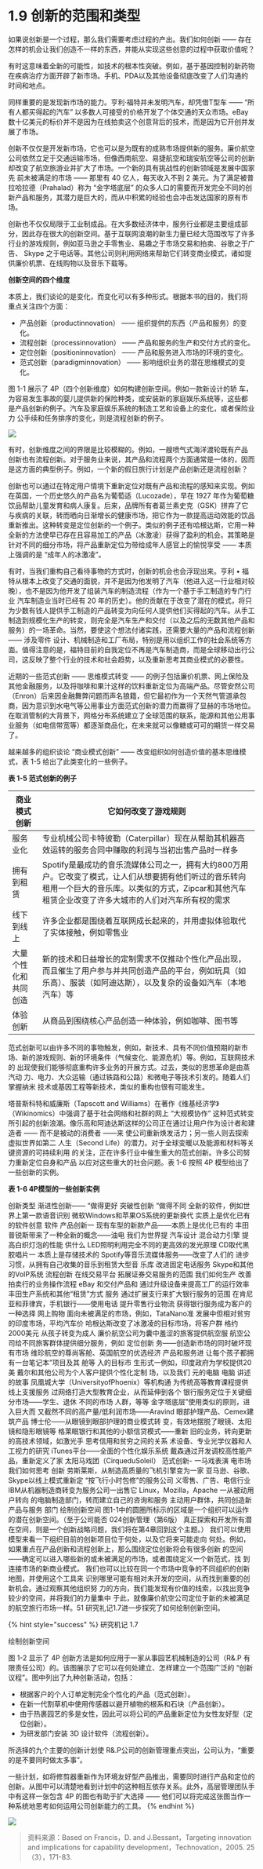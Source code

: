 # 1.9 创新的范围和类型

&#x20;       如果说创新是一个过程，那么我们需要考虑过程的产出。我们如何创新 —— 存在怎样的机会让我们创造不一样的东西，并能从实现这些创意的过程中获取价值呢？

&#x20;       有时这意味着全新的可能性，如技术的根本性突破。例如，基于基因控制的新药物在疾病治疗方面开辟了新市场。手机、PDA以及其他设备彻底改变了人们沟通的时间和地点。&#x20;

&#x20;       同样重要的是发现新市场的能力。亨利·福特并未发明汽车，却凭借T型车 —— “所有人都买得起的汽车” 以多数人可接受的价格开发了个体交通的天众市场。eBay 数十亿美元的标价并不是因为在线拍卖这个创意背后的技术，而是因为它开创并发展了市场。&#x20;

&#x20;       创新不仅仅是开发新市场，它也可以是为既有的成熟市场提供新的服务。廉价航空公司依然立足于交通运输市场，但像西南航空、易捷航空和瑞安航空等公司的创新却改变了航空旅游业并扩大了市场。一个新的具有挑战性的创新领域是发展中国家先 前未被满足的市场 —— 那里有 40 亿人，每天收入不到 2 美元。为了满足被普拉哈拉德（Prahalad）称为 “金字塔底层” 的众多人口的需要而开发完全不同的创新产品和服务，其潜力是巨大的，而从中积累的经验也会冲击发达国家的原有市场。

&#x20;       创新也不仅仅局限于工业制成品。在大多数经济体中，服务行业都是主要组成部分，因此存在很大的创新空间。基于互联网浪潮的新生力量已经大范围改写了许多行业的游戏规则，例如亚马逊之手零售业、易趣之于市场交易和拍卖、谷歌之于广告、 Skype 之于电话等。其他公司则利用网络来帮助它们转变商业模式，诸如提供廉价机票、在线购物以及音乐下载等。



**创新空间的四个维度**&#x20;

&#x20;   本质上，我们谈论的是变化，而变化可以有多种形式。根据本书的目的，我们将 重点关注四个方面：

* 产品创新（productinnovation） —— 组织提供的东西（产品和服务）的变化。
* 流程创新（processinnovation） —— 产品和服务的生产和交付方式的变化。
* 定位创新（positioninnovation） —— 产品和服务进入市场的环境的变化。
* 范式创新（paradigminnovation） —— 影响组织业务的潜在思维模式的变化。&#x20;

&#x20;   图 1-1 展示了 4P（四个创新维度）如何构建创新空间。例如一款新设计的轿 车，为容易发生事故的婴儿提供新的保险种类，或安装新的家庭娱乐系统等，这些都 是产品创新的例子。汽车及家庭娱乐系统的制造工艺和设备上的变化，或者保险业力 公手续和任务排序的变化，则是流程创新的例子。&#x20;

![](../.gitbook/assets/1-1.jpg)

&#x20;       有时，创新维度之间的界限是比较模糊的。例如，一艘喷气式海洋渡轮既有产品 创新也有流程创新。对于服务业来说，其产品和流程两个方面通常是一体的，因而是这方面的典型例子。例如，一个新的假日旅行计划是产品创新还是流程创新？

&#x20;       创新也可以通过在特定用户情境下重新定位对既有产品和流程的感知来实现。例如在英国，一个历史悠久的产品名为葡萄适（Lucozade），早在 1927 年作为葡萄糖饮品帮助儿童发育和病人康复。后来，品牌所有者葛兰素史克（GSK）拼弃了它与疾病的关联，转而晒向日渐增长的健康市场，把它作为一款提高运动效能的饮品重新推出。这种转变是定位创新的一个例子。类似的例子还有哈根达斯，它用一种全新的方法使早已存在且容易加工的产品（冰激凌）获得了盈利的机会。其策略是针对不同的细分市场，将产品重新定位为带给成年人感官上的愉悦享受 —— 本质上强调的是 “成年人的冰激凌”。&#x20;

&#x20;       有时，当我们重构自己看待事物的方式时，创新的机会也会浮现出来。亨利 • 福 特从根本上改变了交通的面貌，并不是因为他发明了汽车（他进入这一行业相对较 晚），也不是因为他开发了组装汽车的制造流程（作为一个基于手工制造的专门行业 汽车制造业当时已经有 20 年的历史）。他的贡献在于改变了潜在的模式，将只为少数有钱人提供手工制造的产品转变为向任何人提供他们买得起的汽车。从手工制造到规模化生产的转变，则完全是汽车生产和交付（以及之后的无数其他产品和服务）的一场革命。当然，要使这个想法付诸实践，还需要大量的产品和流程创新 —— 涉及零件 设计、机械制造和工厂布局，特别是用以组织工作的社会系统等方面。值得注意的是，福特目前的自我定位不再是汽车制造商，而是全球移动出行公司，这反映了整个行业的技术和社会趋势，以及重新思考其商业模式的必要性。&#x20;

&#x20;       近期的一些范式创新 —— 思维模式转变 —— 的例子包括廉价机票、网上保险及其他金融服务，以及将咖啡和果汁这样的饮料重新定位为高端产品。尽管安然公司 （Enron）后来因金融舞弊问题而声名狼籍，但它最初作为一个天然气管道承包商，因为意识到水电气等公用事业方面范式创新的潜力而赢得了显赫的市场地位。在取消管制的大背景下，网格分布系统建立了全球范围的联系，能源和其他公用事业服务（如电信带宽等）都逐渐商品化，在未来就可以像糖或可可的期货一样交易了。&#x20;

&#x20;       越来越多的组织谈论 “商业模式创新” —— 改变组织如何创造价值的基本思维模 式，表 1-5 给出了此类变化的一些例子。&#x20;

**表 1-5 范式创新的例子**&#x20;

| 商业模式创新     | 它如何改变了游戏规则                                                                                                     |
| ---------- | -------------------------------------------------------------------------------------------------------------- |
| 服务业化       | 专业机械公司卡特彼勒（Caterpillar）现在从帮助其机器高效运转的服务合同中赚取的利润与当初出售产品时一样多                                                      |
| 拥有到租赁      | Spotify是最成功的音乐流媒体公司之一，拥有大约800万用户。它改变了模式，让人们从想要拥有他们听过的音乐转向租用一个巨大的音乐库。以类似的方式，Zipcar和其他汽车租赁企业改变了许多大城市的人们对汽车所有权的需求 |
| 线下到线上      | 许多企业都是围绕着互联网成长起来的，并用虚拟体验取代了实体接触，例如零售业                                                                          |
| 大量个性化和共同创造 | 新的技术和日益增长的定制需求不仅推动个性化产品出现，而且催生了用户参与并共同创造产品的平台，例如玩具（如乐高）、服装（如阿迪达斯），以及复杂的设备如汽车（本地汽车）等                            |
| 体验创新       | 从商品到围绕核心产品创造一种体验，例如咖啡、图书等                                                                                      |

&#x20;       范式创新可以由许多不同的事物触发，例如，新技术、具有不同价值预期的新市 场、新的游戏规则、新的环境条件（气候变化、能源危机）等。例如，互联网技术的 出现使我们能够彻底重构许多业务的开展方式。过去，类似的思想革命是由蒸汽动 力、电力、大众运输（通过铁路和公路）和微电子等技术引发的。随着人们掌握纳米 技术或基因工程等新技术，类似的重构也很有可能发生。&#x20;

&#x20;       塔普斯科特和威廉斯（Tapscott and Williams）在著作《维基经济学》（Wikinomics）中强调了基于社会网络和社群的网上 “大规模协作” 这种范式转变所引起的创新浪潮。像乐高和阿迪达斯这样的公司正在通过让用户作为设计者和建造者 —— 而不是被动的消费者 ——来 使公司重新焕发活力；另一些人则去探索虚拟世界如第二 人生（Second Life）的潜力。对于全球变暖以及能源和材料等关键资源的可持续利用 的关注，正在许多行业中催生重大的范式创新。许多公司努力重新定位自身和产品 以应对这些重大的社会问题。表 1-6 按照 4P 模型给出了一些创新的实例。&#x20;

**表 1-6 4P模型的一些创新实例**&#x20;

创新类型 渐进性创新—— “做得更好 突破性创新 “做得不同 全新的软件，例如世界上第一款语音识别 微软Windows和苹果OS系统的更新换代 实质上是优化已有的软件创意 软件 产品创新一 现有车型的新款产品——本质上是优化已有的 丰田普锐斯带来了一种全新的概念——油电 我们为世界提 汽车设计 混合动力引擎 提高白织灯泡的性能 供什么 LED照明利用完全不同的更高效的发光原理 CD取代黑胶唱片一 本质上是存储技术的 Spotify等音乐流媒体服务——改变了人们的 进步 习惯，从拥有自己收集的音乐到租赁大型音 乐库 改进固定电话服务 Skype和其他的VoIP系统 流程创新 在线交易平台 拓展证券交易服务的范围 我们如何生产 改善拍卖行的业务操作流程 eBay 和交付产品和 通过升级设备来提高工厂的运行效率 丰田生产系统和其他“租赁”方式 服务 通过扩展支行来扩大银行服务的范围 在肯尼亚和菲律宾，手机银行——使用电话 提升零售行业物流 获得银行服务成为客户的一种选择 网上购物 面向未被满足的市场，例如，TataNano准 发展中但相对贫穷的印度市场，平均汽车价 哈根达斯改变了冰激凌的目标市场，将客户群 格约2000美元 从孩子转变为成人 廉价航空公司为囊中羞涩的旅客提供航空服 航空公司给不同旅客群体提供细分服务，例如 定位创新 务——创造新市场的同时破坏现有市场 维珍航空的尊尚客舱、英国航空的优选经济 产品和服务进 让每个孩子都拥有一台笔记本”项目及其 舱等 入的目标市 生形式一例如，印度政府为学校提供20美 戴尔和其他公司为个人客户提供个性化定制 场，以及我们 元的电脑 电脑 讲述的故事 凤凰城大学（UniversityofPhoenix）等机构通 为传统高等教育课程提供线上支援服务 过网络打造大型教育企业，从而延伸到各个 银行服务定位于关键细分市场——学生、退休 不同的市场 人群，等等 金字塔底层”使用类似的原则，进入巨大而 又截然不同的高产量/低利润市场——Aravind 眼部护理产品、Cemex建筑产品 博士伦——从眼镜到眼部护理的商业模式转 变，有效地摆脱了眼镜、太阳镜和隐形眼镜等 格莱眠银行和其他的小额信贷模式——重新 旧的业务，转向更新的高技术领域，如激光手 思考信用和贫穷之间的关系 术设备、专业光学仪器和人工视力的研究 iTunes平台——全面的个性化娱乐系统 戴森通过开发调校高性能产品，重新定义了家 太阳马戏团（CirqueduSoleil） 范式创新- 一马戏表演 电市场 我们如何思考 创新 劳斯莱斯，从制造高质量的飞机引擎变为一家 亚马逊、谷歌、Skype以线上模式重新定 “按飞行小时包修”的服务公司 义零售、广告、电信行业 IBM从机器制造商转变为服务公司一出售它 Linux，Mozilla，Apache 一从被动用户转向 的电脑制造部门，转而建立自己的咨询和服务 主动用户群体，共同创造新产品与服务 部门 绘制创新空间 图1-1中的圆圈所标示的区域是一个组织可以运作的潜在创新空间。（至于公司能否 024创新管理（第6版） 真正探索和开发所有潜在空间，则是一个创新战略问题，我们将在第4章回到这个主题。） 我们可以使用模型来看一下组织目前的创新项目位于何处，以及它将来可能走向 何处。例如，如果重点在产品创新和流程创新上，那么围绕定位创新将会有很多创新 的空间——确定可以进入哪些新的或未被满足的市场，或者围绕定义一个新范式，找 到连接市场的新商业模式。 我们也可以比较在同一个市场中竞争的不同组织的创新地图，并使用这个工具来 识别哪里可能有相对未开发的空间，从而找到重要的创新机会。通过观察其他组织努 力的方向，我们能发现有价值的线索，以找出竞争较少的空间，并将我们的力量集中 于此，就像廉价航空公司定位于新的未被满足的航空旅行市场一样。51 研究礼记1.7进一步探究了如何绘制创新空间。&#x20;



{% hint style="success" %}
研究机记 1.7

绘制创新空间

图 1-2 显示了 4P 创新方法是如何应用于一家从事园艺机械制造的公司（R&.P 有限责任公司）的。该图展示了它可以在何处建立、怎样建立一个范围广泛的 “创新 议程”。图中列出了九种创新活动，包括：

* 根据客户的个人订单定制完全个性化的产品（范式创新）。&#x20;
* 在新一代割草机中使用传感器以避开植物的根系和石块（产品创新）。&#x20;
* 由于热裹园艺的多是女性，因此可以将公司的产品重新定位为女性友好型（定 位创新）。&#x20;
* 为研发部门安装 3D 设计软件（流程创新）。&#x20;

&#x20;   所选择的九个主要的创新计划使 R&.P公司的创新管理重点突出，公司认为，“重要的是不要同时做太多事”。

&#x20;   一些计划，如将修剪器重新作为环境友好型产品推出，需要同时进行产品和定位的创新。从图中可以清楚地看到计划中的这种相互依存关系。此外，高层管理团队手中有这样一张包含 4P 的图也有助于扩大选择 —— 他们可以将完成这张图当作一种系统地思考如何运用公司创新能力的工具。
{% endhint %}



![](../.gitbook/assets/1-2.jpg)

> 资料来源：Based on Francis，D. and J.Bessant，Targeting innovation and implications for capability development，Technovation，2005. 25（3），171-83.&#x20;

